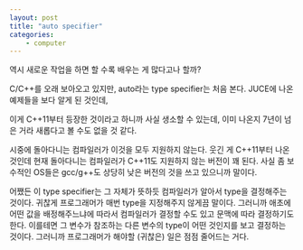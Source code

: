 ```yaml
---
layout: post
title: "auto specifier"
categories:
    - computer
---
```


역시 새로운 작업을 하면 할 수록 배우는 게 많다고나 할까?

C/C++를 오래 보아오고 있지만, auto라는 type specifier는 처음 본다. JUCE에 나온 예제들을 보다 알게 된 것인데, 

이게 C++11부터 등장한 것이라고 하니까 사실 생소할 수 있는데, 이미 나온지 7년이 넘은 거라 새롭다고 볼 수도 없을 것 같다. 

시중에 돌아다니는 컴파일러가 이것을 모두 지원하지 않는다. 웃긴 게 C++11부터 나온 것인데 현재 돌아다니는 컴파일러가 C++11도 지원하지 않는 버전이 꽤 된다. 사실 좀 보수적인 OS들은 gcc/g++도 상당히 낮은 버전의 것을 쓰고 있으니까 말이다.

어쨌든 이 type specifier는 그 자체가 뜻하듯 컴파일러가 알아서 type을 결정해주는 것이다. 귀찮게 프로그래머가 매번 type을 지정해주지 않게끔 말이다. 그러니까 애초에 어떤 값을 배정해주느냐에 따라서 컴파일러가 결정할 수도 있고 문맥에 따라 결정하기도 한다. 이를테면 그 변수가 참조하는 다른 변수의 type이 어떤 것인지를 보고 결정하는 것이다. 그러니까 프로그래머가 해야할 (귀찮은) 일은 점점 줄어드는 거다.
